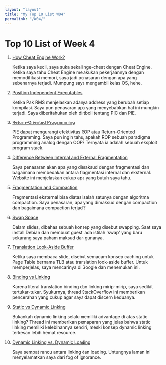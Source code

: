 ```yaml
---
layout: "layout"
title: "My Top 10 List W04"
permalink: "/W04/"
---
```

# Top 10 List of Week 4   

1. [How Cheat Engine Work?](https://superuser.com/questions/549041/how-does-a-software-like-cheat-engine-work)
   
   Ketika saya kecil, saya suka sekali nge-cheat dengan Cheat Engine. Ketika saya tahu Cheat Engine melakukan pekerjaannya dengan memodifikasi memori, saya jadi penasaran dengan apa yang sebenarnya terjadi. Mumpung saya mengambil kelas OS, hehe.

2. [Position Independent Executables](https://access.redhat.com/blogs/766093/posts/1975793#:~:text=Position%20Independent%20Executables%20(PIE)%20are,more%20difficult%20to%20execute%20reliably.)

   Ketika Pak RMS menjelaskan adanya address yang berubah setiap kompilasi. Saya pun penasaran apa yang menyebabkan hal ini mungkin terjadi. Saya diberitahukan oleh dirtboll tentang PIC dan PIE.

3. [Return-Oriented Programming](https://secureteam.co.uk/articles/how-return-oriented-programming-exploits-work/#:~:text=Return%2DOriented%20Programming%20is%20a,it%20to%20their%20own%20ends.)

   PIE dapat mengurangi efektivitas ROP atau Return-Oriented Programming. Saya pun ingin tahu, apakah ROP sebuah paradigma programming analog dengan OOP? Ternyata ia adalah sebuah eksploit program stack.

4. [Difference Between Internal and External Fragmentation](https://www.tutorialspoint.com/difference-between-internal-fragmentation-and-external-fragmentation)

   Saya penasaran akan apa yang dimaksud dengan fragmentasi dan bagaimana membedakan antara fragmentasi internal dan eksternal. Website ini menjelaskan cukup apa yang butuh saya tahu.

5. [Fragmentation and Compaction](https://www.faceprep.in/operating-systems/operating-systems-fragmentation-and-compaction/#:~:text=A%20possible%20remedy%20to%20the,shown%20in%20the%20below%20image.)

   Fragmentasi eksternal bisa diatasi salah satunya dengan algoritma compaction. Saya penasaran, apa yang dimaksud dengan compaction dan bagaimana compaction terjadi?

6. [Swap Space](https://opensource.com/article/18/9/swap-space-linux-systems)

   Dalam slides, dibahas sebuah konsep yang disebut swapping. Saat saya install Debian dan membuat guest, ada istilah 'swap' yang baru sekarang saya paham maksud dan gunanya.

7. [Translation Look-Aside Buffer](https://whatis.techtarget.com/definition/translation-look-aside-buffer-TLB)

   Ketika saya membaca slide, disebut semacam konsep caching untuk Page Table bernama TLB atau translation look-aside buffer. Untuk memperjelas, saya mencarinya di Google dan menemukan ini.

8. [Binding vs Linking](https://stackoverflow.com/questions/26193559/what-is-the-difference-between-linking-and-binding)

   Karena literal translation binding dan linking mirip-mirip, saya sedikit tertukar-tukar. Syukurnya, thread StackOverflow ini memberikan pencerahan yang cukup agar saya dapat discern keduanya.

9. [Static vs Dynamic Linking](https://stackoverflow.com/questions/1993390/static-linking-vs-dynamic-linking)

   Bukankah dynamic linking selalu memiliki advantage di atas static linking? Thread ini memberikan pemaparan yang jelas bahwa static linking memiliki kelebihannya sendiri, meski konsep dynamic linking terkesan lebih hemat resource.

10. [Dynamic Linking vs. Dynamic Loading](https://www.baeldung.com/cs/dynamic-linking-vs-dynamic-loading)

    Saya sempat rancu antara linking dan loading. Untungnya laman ini menyelamatkan saya dari fog of ignorance.